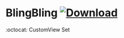 # BlingBling [ ![Download](https://api.bintray.com/packages/dinson/base-module/blingbase/images/download.svg?version=0.0.4) ](https://bintray.com/dinson/base-module/blingbase/0.0.4/link)
:octocat: CustomView Set


